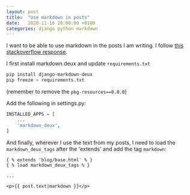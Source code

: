 ```yaml
---
layout: post
title:  "Use markdown in posts"
date:   2020-11-16 20:00:00 +0100
categories: django python markdown
---
```


I want to be able to use markdown in the posts I am writing. 
I follow [this stackoverflow response][so-markdown].

I first install markdown deux and update `requirements.txt`
```sh
pip install django-markdown-deux
pip freeze > requirements.txt
```
(remember to remove the `pkg-resources==0.0.0`)

Add the following in settings.py:
```python
INSTALLED_APPS = [
	...
    'markdown_deux',
]
```

And finally, wherever I use the text from my posts, I need to load the `markdown_deux_tags` after the 'extends' and add the tag `markdown`:
```
{ % extends 'blog/base.html' % }
{ % load markdown_deux_tags % }

...

<p>{{ post.text|markdown }}</p>


```

[mywebsite]:https://chloe-django-blog.appspot.com/
[myregional-website]:https://chloe-django-blog.nw.r.appspot.com/
[so-markdown]:https://stackoverflow.com/questions/23031406/how-do-i-implement-markdown-in-django-1-6-app